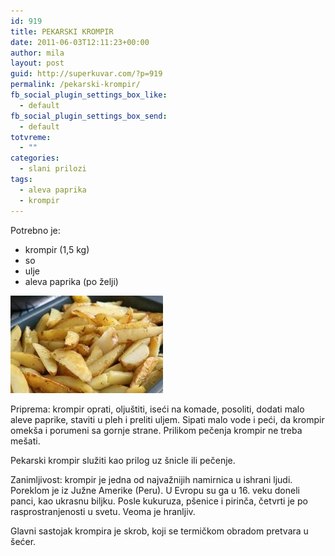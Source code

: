 ```yaml
---
id: 919
title: PEKARSKI KROMPIR
date: 2011-06-03T12:11:23+00:00
author: mila
layout: post
guid: http://superkuvar.com/?p=919
permalink: /pekarski-krompir/
fb_social_plugin_settings_box_like:
  - default
fb_social_plugin_settings_box_send:
  - default
totvreme:
  - ""
categories:
  - slani prilozi
tags:
  - aleva paprika
  - krompir
---
```

Potrebno je:

  * krompir (1,5 kg)
  * so
  * ulje
  * aleva paprika (po želji)

<img class="alignnone size-full wp-image-939" title="pekarski krompir" src="/wp-content/uploads/2011/06/pekarski-krompir-e1307103069619.jpg" alt="" width="244" height="156" /> 

Priprema: krompir oprati, oljuštiti, iseći na komade, posoliti, dodati malo aleve paprike, staviti u pleh i preliti uljem. Sipati malo vode i peći, da krompir omekša i porumeni sa gornje strane. Prilikom pečenja krompir ne treba mešati.

Pekarski krompir služiti kao prilog uz šnicle ili pečenje.

Zanimljivost: krompir je jedna od najvažnijih namirnica u ishrani ljudi. Poreklom je iz Južne Amerike (Peru). U Evropu su ga u 16. veku doneli  panci, kao ukrasnu biljku. Posle kukuruza, pšenice i pirinča, četvrti je po rasprostranjenosti u svetu. Veoma je hranljiv.

Glavni sastojak krompira je skrob, koji se termičkom obradom pretvara u šećer.